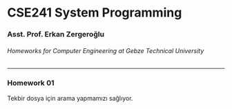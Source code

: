 # CSE241 System Programming
### Asst. Prof. Erkan Zergeroğlu
###### Homeworks for Computer Engineering at Gebze Technical University
---
### Homework 01
Tekbir dosya için arama yapmamızı sağlıyor.
